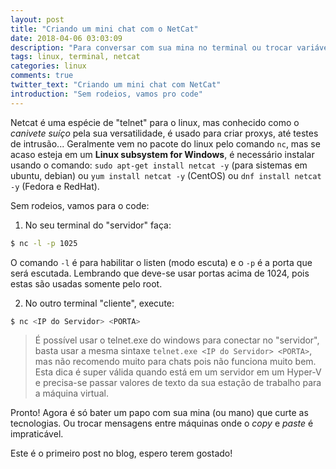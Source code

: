 ```yaml
---
layout: post
title: "Criando um mini chat com o NetCat"
date: 2018-04-06 03:03:09
description: "Para conversar com sua mina no terminal ou trocar variáveis em VMs"
tags: linux, terminal, netcat
categories: linux
comments: true
twitter_text: "Criando um mini chat com NetCat"
introduction: "Sem rodeios, vamos pro code"
---
```


Netcat é uma espécie de "telnet" para o linux, mas conhecido como o *canivete suíço* pela sua versatilidade, é usado para criar proxys, até testes de intrusão... Geralmente vem no pacote do linux pelo comando `nc`, mas se acaso esteja em um **Linux subsystem for Windows**, é necessário instalar usando o comando: `sudo apt-get install netcat -y` (para sistemas em ubuntu, debian) ou `yum install netcat -y` (CentOS) ou `dnf install netcat -y` (Fedora e RedHat).

Sem rodeios, vamos para o code:

1. No seu terminal do "servidor" faça:

```bash
$ nc -l -p 1025
```
O comando `-l` é para habilitar o listen (modo escuta) e o `-p` é a porta que será escutada. Lembrando que deve-se usar portas acima de 1024, pois estas são usadas somente pelo root.

2. No outro terminal "cliente", execute:

```bash
$ nc <IP do Servidor> <PORTA>
```
> É possível usar o telnet.exe do windows para conectar no "servidor", basta usar a mesma sintaxe `telnet.exe <IP do Servidor> <PORTA>`, mas não recomendo muito para chats pois não funciona muito bem.
> Esta dica é super válida quando está em um servidor em um Hyper-V e precisa-se passar valores de texto da sua estação de trabalho para a máquina virtual.

Pronto! Agora é só bater um papo com sua mina (ou mano) que curte as tecnologias. Ou trocar mensagens entre máquinas onde o *copy* e *paste* é impraticável.

Este é o primeiro post no blog, espero terem gostado! 